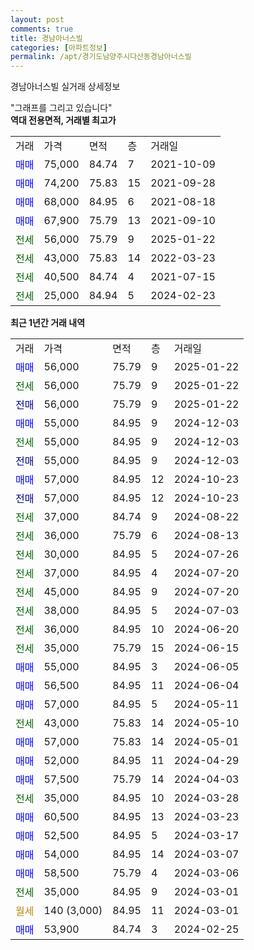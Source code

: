 ```yaml
---
layout: post
comments: true
title: 경남아너스빌
categories: [아파트정보]
permalink: /apt/경기도남양주시다산동경남아너스빌
---
```


경남아너스빌 실거래 상세정보

<script type="text/javascript">
  google.charts.load('current', {'packages':['line', 'corechart']});
  google.charts.setOnLoadCallback(drawChart);

  function drawChart() {
    var data = new google.visualization.DataTable();
    data.addColumn('date', '거래일');
    data.addColumn('number', "매매");
    data.addColumn('number', "전세");
    data.addColumn('number', "전매");

    data.addRows([[new Date(Date.parse("2025-01-22")), 56000, null, null], [new Date(Date.parse("2025-01-22")), null, 56000, null], [new Date(Date.parse("2025-01-22")), null, null, 56000], [new Date(Date.parse("2024-12-03")), 55000, null, null], [new Date(Date.parse("2024-12-03")), null, 55000, null], [new Date(Date.parse("2024-12-03")), null, null, 55000], [new Date(Date.parse("2024-10-23")), 57000, null, null], [new Date(Date.parse("2024-10-23")), null, null, 57000], [new Date(Date.parse("2024-08-22")), null, 37000, null], [new Date(Date.parse("2024-08-13")), null, 36000, null], [new Date(Date.parse("2024-07-26")), null, 30000, null], [new Date(Date.parse("2024-07-20")), null, 37000, null], [new Date(Date.parse("2024-07-20")), null, 45000, null], [new Date(Date.parse("2024-07-03")), null, 38000, null], [new Date(Date.parse("2024-06-20")), null, 36000, null], [new Date(Date.parse("2024-06-15")), null, 35000, null], [new Date(Date.parse("2024-06-05")), 55000, null, null], [new Date(Date.parse("2024-06-04")), 56500, null, null], [new Date(Date.parse("2024-05-11")), 57000, null, null], [new Date(Date.parse("2024-05-10")), null, 43000, null], [new Date(Date.parse("2024-05-01")), 57000, null, null], [new Date(Date.parse("2024-04-29")), 52000, null, null], [new Date(Date.parse("2024-04-03")), 57500, null, null], [new Date(Date.parse("2024-03-28")), null, 35000, null], [new Date(Date.parse("2024-03-23")), 60500, null, null], [new Date(Date.parse("2024-03-17")), 52500, null, null], [new Date(Date.parse("2024-03-07")), 54000, null, null], [new Date(Date.parse("2024-03-06")), 58500, null, null], [new Date(Date.parse("2024-03-01")), null, 35000, null], [new Date(Date.parse("2024-03-01")), null, null, null], [new Date(Date.parse("2024-02-25")), 53900, null, null]]);

    var options = {
      hAxis: {
        format: 'yyyy/MM/dd'
      },    
      lineWidth: 0,
      pointsVisible: true,    
      title: '최근 1년간 유형별 실거래가 분포',
      legend: { position: 'bottom' }
    };

    var formatter = new google.visualization.NumberFormat({pattern:'###,###'} );
    formatter.format(data, 1);
    formatter.format(data, 2);
    
    setTimeout(function() {
        var chart = new google.visualization.LineChart(document.getElementById('columnchart_material'));
        chart.draw(data, (options));
        document.getElementById('loading').style.display = 'none';
    }, 200);
  }
</script>


<div id="loading" style="z-index:20; display: block; margin-left: 0px">"그래프를 그리고 있습니다"</div>
<div id="columnchart_material" style="width: 95%; margin-left: 0px; display: block"></div>
<!-- contents start -->
<b>역대 전용면적, 거래별 최고가</b>
<table class="sortable">
    <tr>
      <td>거래</td>
      <td>가격</td>
      <td>면적</td>
      <td>층</td>
      <td>거래일</td>
    </tr>
        <tr>
          <td><a style="color: blue">매매</a></td>
          <td>75,000</td>
          <td>84.74</td>
          <td>7</td>
          <td>2021-10-09</td>
        </tr>            <tr>
          <td><a style="color: blue">매매</a></td>
          <td>74,200</td>
          <td>75.83</td>
          <td>15</td>
          <td>2021-09-28</td>
        </tr>            <tr>
          <td><a style="color: blue">매매</a></td>
          <td>68,000</td>
          <td>84.95</td>
          <td>6</td>
          <td>2021-08-18</td>
        </tr>            <tr>
          <td><a style="color: blue">매매</a></td>
          <td>67,900</td>
          <td>75.79</td>
          <td>13</td>
          <td>2021-09-10</td>
        </tr>        
        <tr>
              <td><a style="color: darkgreen">전세</a></td>
              <td>56,000</td>
              <td>75.79</td>
              <td>9</td>
              <td>2025-01-22</td>
            </tr>            <tr>
              <td><a style="color: darkgreen">전세</a></td>
              <td>43,000</td>
              <td>75.83</td>
              <td>14</td>
              <td>2022-03-23</td>
            </tr>            <tr>
              <td><a style="color: darkgreen">전세</a></td>
              <td>40,500</td>
              <td>84.74</td>
              <td>4</td>
              <td>2021-07-15</td>
            </tr>            <tr>
              <td><a style="color: darkgreen">전세</a></td>
              <td>25,000</td>
              <td>84.94</td>
              <td>5</td>
              <td>2024-02-23</td>
            </tr>        
    
</table>

<b>최근 1년간 거래 내역</b>

<table class="sortable">
    <tr>
      <td>거래</td>
      <td>가격</td>
      <td>면적</td>
      <td>층</td>
      <td>거래일</td>
    </tr>
    <tr>
      <td><a style="color: blue">매매</a></td>
      <td>56,000</td>
      <td>75.79</td>
      <td>9</td>
      <td>2025-01-22</td>
    </tr>          <tr>
      <td><a style="color: darkgreen">전세</a></td>
      <td>56,000</td>
      <td>75.79</td>
      <td>9</td>
      <td>2025-01-22</td>
    </tr>          <tr>
      <td><a style="color: darkblue">전매</a></td>
      <td>56,000</td>
      <td>75.79</td>
      <td>9</td>
      <td>2025-01-22</td>
    </tr>          <tr>
      <td><a style="color: blue">매매</a></td>
      <td>55,000</td>
      <td>84.95</td>
      <td>9</td>
      <td>2024-12-03</td>
    </tr>          <tr>
      <td><a style="color: darkgreen">전세</a></td>
      <td>55,000</td>
      <td>84.95</td>
      <td>9</td>
      <td>2024-12-03</td>
    </tr>          <tr>
      <td><a style="color: darkblue">전매</a></td>
      <td>55,000</td>
      <td>84.95</td>
      <td>9</td>
      <td>2024-12-03</td>
    </tr>          <tr>
      <td><a style="color: blue">매매</a></td>
      <td>57,000</td>
      <td>84.95</td>
      <td>12</td>
      <td>2024-10-23</td>
    </tr>          <tr>
      <td><a style="color: darkblue">전매</a></td>
      <td>57,000</td>
      <td>84.95</td>
      <td>12</td>
      <td>2024-10-23</td>
    </tr>          <tr>
      <td><a style="color: darkgreen">전세</a></td>
      <td>37,000</td>
      <td>84.74</td>
      <td>9</td>
      <td>2024-08-22</td>
    </tr>          <tr>
      <td><a style="color: darkgreen">전세</a></td>
      <td>36,000</td>
      <td>75.79</td>
      <td>6</td>
      <td>2024-08-13</td>
    </tr>          <tr>
      <td><a style="color: darkgreen">전세</a></td>
      <td>30,000</td>
      <td>84.95</td>
      <td>5</td>
      <td>2024-07-26</td>
    </tr>          <tr>
      <td><a style="color: darkgreen">전세</a></td>
      <td>37,000</td>
      <td>84.95</td>
      <td>4</td>
      <td>2024-07-20</td>
    </tr>          <tr>
      <td><a style="color: darkgreen">전세</a></td>
      <td>45,000</td>
      <td>84.95</td>
      <td>9</td>
      <td>2024-07-20</td>
    </tr>          <tr>
      <td><a style="color: darkgreen">전세</a></td>
      <td>38,000</td>
      <td>84.95</td>
      <td>5</td>
      <td>2024-07-03</td>
    </tr>          <tr>
      <td><a style="color: darkgreen">전세</a></td>
      <td>36,000</td>
      <td>84.95</td>
      <td>10</td>
      <td>2024-06-20</td>
    </tr>          <tr>
      <td><a style="color: darkgreen">전세</a></td>
      <td>35,000</td>
      <td>75.79</td>
      <td>15</td>
      <td>2024-06-15</td>
    </tr>          <tr>
      <td><a style="color: blue">매매</a></td>
      <td>55,000</td>
      <td>84.95</td>
      <td>3</td>
      <td>2024-06-05</td>
    </tr>          <tr>
      <td><a style="color: blue">매매</a></td>
      <td>56,500</td>
      <td>84.95</td>
      <td>11</td>
      <td>2024-06-04</td>
    </tr>          <tr>
      <td><a style="color: blue">매매</a></td>
      <td>57,000</td>
      <td>84.95</td>
      <td>5</td>
      <td>2024-05-11</td>
    </tr>          <tr>
      <td><a style="color: darkgreen">전세</a></td>
      <td>43,000</td>
      <td>75.83</td>
      <td>14</td>
      <td>2024-05-10</td>
    </tr>          <tr>
      <td><a style="color: blue">매매</a></td>
      <td>57,000</td>
      <td>75.83</td>
      <td>14</td>
      <td>2024-05-01</td>
    </tr>          <tr>
      <td><a style="color: blue">매매</a></td>
      <td>52,000</td>
      <td>84.95</td>
      <td>11</td>
      <td>2024-04-29</td>
    </tr>          <tr>
      <td><a style="color: blue">매매</a></td>
      <td>57,500</td>
      <td>75.79</td>
      <td>14</td>
      <td>2024-04-03</td>
    </tr>          <tr>
      <td><a style="color: darkgreen">전세</a></td>
      <td>35,000</td>
      <td>84.95</td>
      <td>10</td>
      <td>2024-03-28</td>
    </tr>          <tr>
      <td><a style="color: blue">매매</a></td>
      <td>60,500</td>
      <td>84.95</td>
      <td>13</td>
      <td>2024-03-23</td>
    </tr>          <tr>
      <td><a style="color: blue">매매</a></td>
      <td>52,500</td>
      <td>84.95</td>
      <td>5</td>
      <td>2024-03-17</td>
    </tr>          <tr>
      <td><a style="color: blue">매매</a></td>
      <td>54,000</td>
      <td>84.95</td>
      <td>14</td>
      <td>2024-03-07</td>
    </tr>          <tr>
      <td><a style="color: blue">매매</a></td>
      <td>58,500</td>
      <td>75.79</td>
      <td>4</td>
      <td>2024-03-06</td>
    </tr>          <tr>
      <td><a style="color: darkgreen">전세</a></td>
      <td>35,000</td>
      <td>84.95</td>
      <td>9</td>
      <td>2024-03-01</td>
    </tr>          <tr>
      <td><a style="color: darkgoldenrod">월세</a></td>
      <td>140 (3,000)</td>
      <td>84.95</td>
      <td>11</td>
      <td>2024-03-01</td>
    </tr>          <tr>
      <td><a style="color: blue">매매</a></td>
      <td>53,900</td>
      <td>84.74</td>
      <td>3</td>
      <td>2024-02-25</td>
    </tr>      </table>
<!-- contents end -->    

